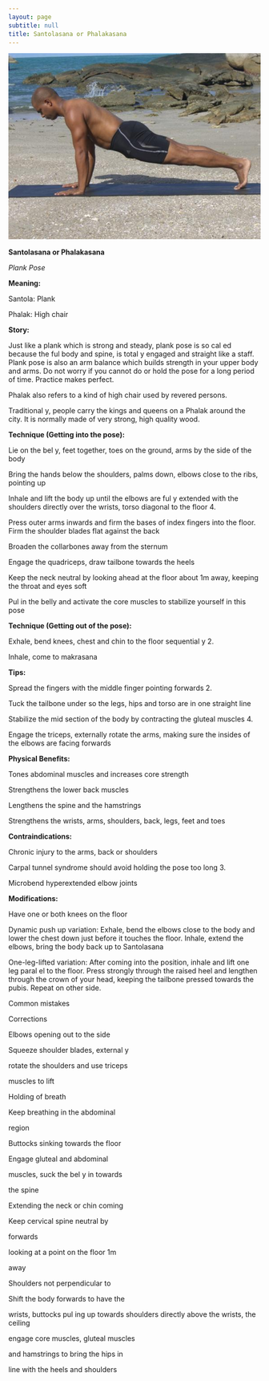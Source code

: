 ```yaml
---
layout: page
subtitle: null
title: Santolasana or Phalakasana
---
```

  <p class="calibre1 text-center">
   <img class="calibre2" src="../../assets/img/index-85_2.jpg"/>
  </p>
  <p class="calibre1">
  </p>
  <p class="calibre1">
  </p>
  <p class="calibre1">
   <b class="calibre3">
    Santolasana or Phalakasana
   </b>
  </p>
  <p class="calibre1">
  </p>
  <p class="calibre1">
   <b class="calibre3">
   </b>
  </p>
  <p class="calibre1">
  </p>
  <p class="calibre1">
  </p>
  <p class="calibre1">
  </p>
  <p class="calibre1">
   <i class="calibre4">
    Plank Pose
   </i>
  </p>
  <p class="calibre1">
  </p>
  <p class="calibre1">
   <b class="calibre3">
    Meaning:
   </b>
  </p>
  <p class="calibre1">
  </p>
  <p class="calibre1">
   Santola: Plank
  </p>
  <p class="calibre1">
  </p>
  <p class="calibre1">
   Phalak: High chair
  </p>
  <p class="calibre1">
  </p>
  <p class="calibre1">
  </p>
  <p class="calibre1">
  </p>
  <p class="calibre1">
  </p>
  <p class="calibre1">
  </p>
  <p class="calibre1">
  </p>
  <p class="calibre1" id="top">
  </p>
  <p class="calibre1">
  </p>
  <p class="calibre1">
   <b class="calibre3">
    Story:
   </b>
  </p>
  <p class="calibre1">
  </p>
  <p class="calibre1">
   Just like a plank which is strong and steady, plank pose is so cal ed because the ful  body and spine, is total y engaged and straight  like a staff. Plank pose is also an arm balance which builds strength in your upper body and arms. Do not worry if you cannot do or hold the pose for a long period of time. Practice makes perfect.
  </p>
  <p class="calibre1">
  </p>
  <p class="calibre1">
   Phalak also refers to a kind of high chair used by revered persons.
  </p>
  <p class="calibre1">
   Traditional y, people carry the kings and queens on a Phalak around the city.  It is normally made of very strong, high quality wood.
  </p>
  <p class="calibre1">
   <b class="calibre3">
    Technique (Getting into the pose):
   </b>
  </p>
  <p class="calibre1">
   Lie on the bel y, feet together, toes on the ground, arms by the side of the body
  </p>
  <p class="calibre1">
   Bring the hands below the shoulders, palms down, elbows close to the ribs, pointing up
  </p>
  <p class="calibre1">
   Inhale and lift the body up until the elbows are ful y extended with the shoulders directly over the wrists, torso diagonal to the floor 4.
  </p>
  <p class="calibre1">
   Press  outer  arms  inwards  and  firm  the  bases  of  index  fingers  into  the floor. Firm the shoulder blades flat against the back
  </p>
  <p class="calibre1">
   Broaden the collarbones away from the sternum
  </p>
  <p class="calibre1">
   Engage the quadriceps, draw tailbone towards the heels
  </p>
  <p class="calibre1">
  </p>
  <p class="calibre1">
   <a id="p86">
   </a>
  </p>
  <p class="calibre1">
  </p>
  <p class="calibre1">
   Keep  the  neck  neutral  by  looking  ahead  at  the  floor  about  1m  away, keeping the throat and eyes soft
  </p>
  <p class="calibre1">
   Pul  in the belly and activate the core muscles to stabilize yourself in this pose
  </p>
  <p class="calibre1">
  </p>
  <p class="calibre1">
   <b class="calibre3">
    Technique (Getting out of the pose):
   </b>
  </p>
  <p class="calibre1">
   Exhale, bend knees, chest and chin to the floor sequential y 2.
  </p>
  <p class="calibre1">
   Inhale, come to makrasana
  </p>
  <p class="calibre1">
   <b class="calibre3">
   </b>
  </p>
  <p class="calibre1">
   <b class="calibre3">
    Tips:
   </b>
  </p>
  <p class="calibre1">
   Spread the fingers with the middle finger pointing forwards 2.
  </p>
  <p class="calibre1">
   Tuck the tailbone under so the legs, hips and torso are in one straight line
  </p>
  <p class="calibre1">
   Stabilize the mid section of the body by contracting the gluteal muscles 4.
  </p>
  <p class="calibre1">
   Engage the triceps, externally rotate the arms, making sure the insides of the elbows are facing forwards
  </p>
  <p class="calibre1">
  </p>
  <p class="calibre1">
   <b class="calibre3">
    Physical Benefits:
   </b>
  </p>
  <p class="calibre1">
   Tones abdominal muscles and increases core strength
  </p>
  <p class="calibre1">
   Strengthens the lower back muscles
  </p>
  <p class="calibre1">
   Lengthens the spine and the hamstrings
  </p>
  <p class="calibre1">
   Strengthens the wrists, arms, shoulders, back, legs, feet and toes
  </p>
  <p class="calibre1">
   <b class="calibre3">
   </b>
  </p>
  <p class="calibre1">
   <b class="calibre3">
    Contraindications:
   </b>
  </p>
  <p class="calibre1">
   Chronic injury to the arms, back or shoulders
  </p>
  <p class="calibre1">
   Carpal tunnel syndrome should avoid holding the pose too long 3.
  </p>
  <p class="calibre1">
   Microbend hyperextended elbow joints
  </p>
  <p class="calibre1">
  </p>
  <p class="calibre1">
   <b class="calibre3">
    Modifications:
   </b>
  </p>
  <p class="calibre1">
   Have one or both knees on the floor
  </p>
  <p class="calibre1">
  </p>
  <p class="calibre1">
   Dynamic  push  up  variation:  Exhale,  bend  the  elbows  close  to  the  body  and lower  the  chest  down  just  before  it  touches  the  floor.  Inhale,  extend  the elbows, bring the body back up to Santolasana
  </p>
  <p class="calibre1">
  </p>
  <p class="calibre1">
   One-leg-lifted variation: After coming into the position, inhale and lift one leg paral el  to  the  floor.  Press  strongly  through  the  raised  heel  and  lengthen through  the  crown  of  your  head,  keeping  the  tailbone  pressed  towards  the pubis. Repeat on other side.
  </p>
  <p class="calibre1">
  </p>
  <p class="calibre1">
  </p>
  <p class="calibre1">
   <a id="p87">
   </a>
  </p>
  <p class="calibre1">
  </p>
  <p class="calibre1">
   Common mistakes
  </p>
  <p class="calibre1">
   Corrections
  </p>
  <p class="calibre1">
   Elbows opening out to the side
  </p>
  <p class="calibre1">
   Squeeze shoulder blades, external y
  </p>
  <p class="calibre1">
   rotate the shoulders and use triceps
  </p>
  <p class="calibre1">
   muscles to lift
  </p>
  <p class="calibre1">
   Holding of breath
  </p>
  <p class="calibre1">
   Keep breathing in the abdominal
  </p>
  <p class="calibre1">
   region
  </p>
  <p class="calibre1">
   Buttocks sinking towards the floor
  </p>
  <p class="calibre1">
   Engage gluteal and abdominal
  </p>
  <p class="calibre1">
   muscles, suck the bel y in towards
  </p>
  <p class="calibre1">
   the spine
  </p>
  <p class="calibre1">
   Extending the neck or chin coming
  </p>
  <p class="calibre1">
   Keep cervical spine neutral by
  </p>
  <p class="calibre1">
   forwards
  </p>
  <p class="calibre1">
   looking at a point on the floor 1m
  </p>
  <p class="calibre1">
   away
  </p>
  <p class="calibre1">
   Shoulders not perpendicular to
  </p>
  <p class="calibre1">
   Shift the body forwards to have the
  </p>
  <p class="calibre1">
   wrists, buttocks pul ing up towards  shoulders directly above the wrists, the ceiling
  </p>
  <p class="calibre1">
   engage core muscles, gluteal muscles
  </p>
  <p class="calibre1">
   and  hamstrings to bring the hips in
  </p>
  <p class="calibre1">
   line with the heels and shoulders
  </p>
  <p class="calibre1">
   <b class="calibre3">
   </b>
  </p>
  <p class="calibre1">
  </p>
  <p class="calibre1">
   <b class="calibre3">
   </b>
  </p>
  <p class="calibre1">
  </p>
  <p class="calibre1">
   <a id="p88">
   </a>
  </p>
